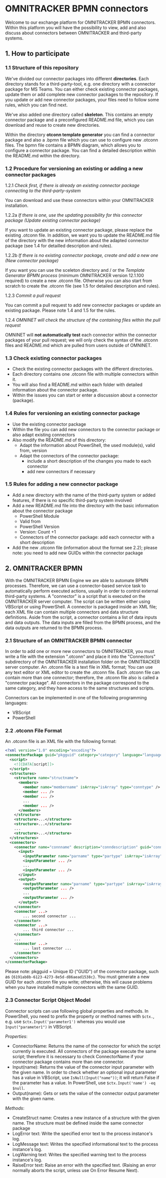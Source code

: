 # OMNITRACKER BPMN connectors

Welcome to our exchange platform for OMNITRACKER BPMN connectors. Within this platform you will have the possibility to view, add and also discuss about connectors between OMNITRACKER and third-party systems.

## 1. How to participate

### 1.1 Structure of this repository

We've divided our connector packages into different **directories**. Each directory stands for a third-party-tool, e.g. one directory with a connector package for MS Teams. You can either check existing connector packages, update them or add complete new connector packages to the repository. If you update or add new connector packages, your files need to follow some rules, which you can find next.

We've also added one directory called **skeleton**. This contains an empty connector package and a preconfigured README.md file, which you can download and reuse to create new directories.

Within the directory **otconn template generator** you can find a connector package and also a .bpmn file which you can use to configure new .otconn files. The bpmn file contains a BPMN diagram, which allows you to configure a connector package. You can find a detailed description within the README.md within the directory.

### 1.2 Procedure for versioning an existing or adding a new connector packages

1.2.1 *Check first, if there is already an existing connector package connecting to the third-party-system*

You can download and use these connectors within your OMNITRACKER installation.

1.2.2a *If there is one, use the updating possibility for this connector package (Update existing connector package)*

If you want to update an existing connector package, please replace the existing .otconn file. In addition, we want you to update the README.md file of the directory with the new information about the adapted connector package (see 1.4 for detailled description and rules).

1.2.2b *If there is no existing connector package, create and add a new one (New connector package)*

If you want you can use the sceleton directory and / or the *Template Generator BPMN process* (minimum OMNITRACKER version 12.1.100 required) to create a new .otconn file. Otherwise you can also start from scratch to create the .otconn file (see 1.5 for detailed description and rules).

1.2.3 *Commit a pull request*

You can commit a pull request to add new connector packages or update an existing package. Please note 1.4 and 1.5 for the rules.

1.2.4 *OMNINET will check the structure of the containing files within the pull request*

OMNINET will **not automatically test** each connector within the connector packages of your pull request; we will only check the syntax of the .otconn files and README.md which are pulled from users outside of OMNINET.

### 1.3 Check existing connector packages

- Check the existing connector packages with the different directories.
- Each directory contains one .otconn file with multiple connectors within it.
- You will also find a README.md within each folder with detailed information about the connector package.
- Within the issues you can start or enter a discussion about a connector (package).

### 1.4 Rules for versioning an existing connector package

- Use the existing connector package
- Within the file you can add new connectors to the connector package or also adapt existing connectors
- Also modify the README.md of this directory:
  - Adapt the information about PowerShell, the used module(s), valid from, version
  - Adapt the connectors of the connector package:
    - include a short description of the changes you made to each connector
    - add new connectors if necessary

### 1.5 Rules for adding a new connector package

- Add a new directory with the name of the third-party system or added features, if there is no specific third-party system involved
- Add a new README.md file into the directory with the basic information about the connector package
  - PowerShell Module
  - Valid from
  - PowerShell Version
  - Version: Count +1
  - Connectors of the connector package: add each connector with a short description
- Add the new .otconn file (information about the format see 2.2); please note: you need to add new GUIDs within the connector package

## 2. OMNITRACKER BPMN

With the OMNITRACKER BPMN Engine we are able to automate BPMN processes. Therefore, we can use a connector-based service task to automatically perform executed actions, usually in order to control external third-party systems. A "connector" is a script that is executed on the OMNITRACKER server computer. The script can be written either using VBScript or using PowerShell. A connector is packaged inside an XML file; each XML file can contain multiple connectors and data structure definitions. Aside from the script, a connector contains a list of data inputs and data outputs. The data inputs are filled from the BPMN process, and the data outputs are returned to the BPMN process.

### 2.1 Structure of an OMNITRACKER BPMN connector

In order to add one or more new connectors to OMNITRACKER, you must write a file with the extension ".otconn" and place it into the "Connectors" subdirectory of the OMNITRACKER installation folder on the OMNITRACKER server computer. An .otconn file is a text file in XML format; You can use any text editor or XML editor to create the .otconn file. Each .otconn file can contain more than one connector; therefore, the .otconn file also is called a "connector package". All connectors in the package correspond to the same category, and they have access to the same structures and scripts.

Connectors can be implemented in one of the following programming languages:

- VBScript
- PowerShell

### 2.2 .otconn File Format

An .otconn file is an XML file with the following format:

```xml
<?xml version="1.0" encoding="encoding"?>
<connectorPackage guid="pkgguid" category="category" language="language">
  <script>
    <![CDATA[script]]>
  </script>
  <structures>
    <structure name="structname">
      <members>
        <member name="membername" isArray="isArray" type="conntype" />
        <member ... />
        <member ... />
        ...
        <member ... />
      </members>
    </structure>
    <structure>...</structure>
    <structure>...</structure>
    ...
    <structure>...</structure>
  </structures>
  <connectors>
    <connector name="connname" description="conndescription" guid="connguid">
      <input>
        <inputParameter name="parname" type="partype" isArray="isArray" group="group" description="description" optional="optional"/>
        <inputParameter ... />
        ...
        <inputParameter ... />
      </input>
      <output>
        <outputParameter name="parname" type="partype" isArray="isArray" group="group" description="description"/>
        <outputParameter ... />
        ...
        <outputParameter ... />
      </output>
    </connector>
    <connector ...>
        ... second connector ...
    </connector>
    <connector ...>
        ... third connector ...
    </connector>
    ...
    <connector ...>
        ... last connector ...
    </connector>
  </connectors>
</connectorPackage>
```

Please note: pkgguid = Unique ID ("GUID") of the connector package, such as `{6191ab8b-6123-4273-8e5d-d86aead1538c}`. You must generate a new GUID for each .otconn file you write; otherwise, this will cause problems when you have installed multiple connectors with the same GUID.

### 2.3 Connector Script Object Model

Connector scripts can use following global properties and methods. In PowerShell, you need to prefix the property or method names with `$ctx.`, e.g. use `$ctx.Input('parameter1')` whereas you would use `Input("parameter1")` in VBScript.

*Properties*:

- ConnectorName: Returns the name of the connector for which the script currently is executed. All connectors of the package execute the same script; therefore it is necessary to check ConnectorName if your connector package contains more than one connector.
- Input(name): Returns the value of the connector input parameter with the given name. In order to check whether an optional input parameter has a value in VBScript, use `IsNull(Input("name"))`; it will return False if the parameter has a value. In PowerShell, use `$ctx.Input('name') -eq $null`.
- Output(name): Gets or sets the value of the connector output parameter with the given name.

*Methods*:

- CreateStruct name: Creates a new instance of a structure with the given name. The structure must be defined inside the same connector package
- LogError text: Write the specified error text to the process instance's log.
- LogMessage text: Writes the specified informational text to the process instance's log.
- LogWarning text: Writes the specified warning text to the process instance's log.
- RaiseError text: Raise an error with the specified text. (Raising an error normally aborts the script, unless use On Error Resume Next).
